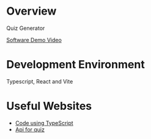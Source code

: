 # Overview

Quiz Generator

[Software Demo Video](https://www.youtube.com/watch?v=2REd7yYjvq0)

# Development Environment

Typescript, React and Vite

# Useful Websites

* [Code using TypeScript](https://create-react-app.dev/docs/adding-typescript/) 
* [Api for quiz](https://opentdb.com/api_config.php) 